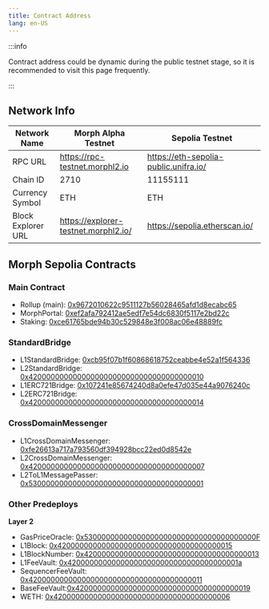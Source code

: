 ```yaml
---
title: Contract Address
lang: en-US
---
```


:::info

Contract address could be dynamic during the public testnet stage, so it is recommended to visit this page frequently.

:::

## Network Info

| Network Name | Morph Alpha Testnet | Sepolia Testnet |
| --- | --- | --- |
| RPC URL | https://rpc-testnet.morphl2.io | https://eth-sepolia-public.unifra.io/ |
| Chain ID | 2710 | 11155111 |
| Currency Symbol | ETH | ETH |
| Block Explorer URL | https://explorer-testnet.morphl2.io/ | https://sepolia.etherscan.io/ |

## Morph Sepolia Contracts

### Main Contract

- Rollup (main): [0x9672010622c9511127b56028465afd1d8ecabc65](https://sepolia.etherscan.io/address/0x9672010622c9511127b56028465afd1d8ecabc65)
- MorphPortal: [0xef2afa792412ae5edf7e54dc6830f5117e2bd22c](https://sepolia.etherscan.io/address/0xef2afa792412ae5edf7e54dc6830f5117e2bd22c)
- Staking: [0xce61765bde94b30c529848e3f008ac06e48889fc](https://sepolia.etherscan.io/address/0xce61765bde94b30c529848e3f008ac06e48889fc)

### StandardBridge

- L1StandardBridge: [0xcb95f07b1f60868618752ceabbe4e52a1f564336](https://sepolia.etherscan.io/address/0xcb95f07b1f60868618752ceabbe4e52a1f564336)
- L2StandardBridge: [0x4200000000000000000000000000000000000010](https://explorer-testnet.morphl2.io/address/0x4200000000000000000000000000000000000010)
- L1ERC721Bridge: [0x107241e85674240d8a0efe47d035e44a9076240c](https://sepolia.etherscan.io/address/0x107241e85674240d8a0efe47d035e44a9076240c)
- L2ERC721Bridge: [0x4200000000000000000000000000000000000014](https://explorer-testnet.morphl2.io/address/0x4200000000000000000000000000000000000014)

### CrossDomainMessenger

- L1CrossDomainMessenger: [0xfe26613a717a793560df394928bcc22ed0d8542e](https://sepolia.etherscan.io/address/0xfe26613a717a793560df394928bcc22ed0d8542e)
- L2CrossDomainMessenger: [0x4200000000000000000000000000000000000007](https://explorer-testnet.morphl2.io/address/0x4200000000000000000000000000000000000007)
- L2ToL1MessagePasser: [0x5300000000000000000000000000000000000001](https://explorer-testnet.morphl2.io/address/0x5300000000000000000000000000000000000001)

### Other Predeploys

**Layer 2**

- GasPriceOracle: [0x530000000000000000000000000000000000000F](https://explorer-testnet.morphl2.io/address/0x530000000000000000000000000000000000000F)
- L1Block: [0x4200000000000000000000000000000000000015](https://explorer-testnet.morphl2.io/address/0x4200000000000000000000000000000000000015)
- L1BlockNumber: [0x4200000000000000000000000000000000000013](https://explorer-testnet.morphl2.io/address/0x4200000000000000000000000000000000000013)
- L1FeeVault: [0x420000000000000000000000000000000000001a](https://explorer-testnet.morphl2.io/address/0x420000000000000000000000000000000000001a)
- SequencerFeeVault: [0x4200000000000000000000000000000000000011](https://explorer-testnet.morphl2.io/address/0x4200000000000000000000000000000000000011)
- BaseFeeVault:[0x4200000000000000000000000000000000000019](https://explorer-testnet.morphl2.io/address/0x4200000000000000000000000000000000000019)
- WETH: [0x4200000000000000000000000000000000000006](https://explorer-testnet.morphl2.io/address/0x4200000000000000000000000000000000000006)
